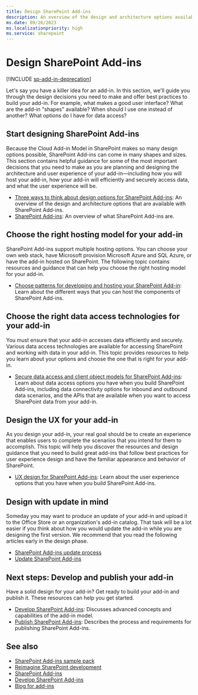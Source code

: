 ```yaml
---
title: Design SharePoint Add-ins
description: An overview of the design and architecture options available in SharePoint Add-ins, and how to make the right decisions to ease your add-in's development.
ms.date: 09/26/2023
ms.localizationpriority: high
ms.service: sharepoint
---
```


# Design SharePoint Add-ins

[!INCLUDE [sp-add-in-deprecation](../../includes/snippets/sp-add-in-deprecation.md)]

Let's say you have a killer idea for an add-in. In this section, we'll guide you through the design decisions you need to make and offer best practices to build your add-in. For example, what makes a good user interface? What are the add-in "shapes" available? When should I use one instead of another? What options do I have for data access? 

<a name="SP15Design_Startdesigning"> </a>
## Start designing SharePoint Add-ins

Because the Cloud Add-in Model in SharePoint makes so many design options possible, SharePoint Add-ins can come in many shapes and sizes. This section contains helpful guidance for some of the most important decisions that you need to make as you are planning and designing the architecture and user experience of your add-in—including how you will host your add-in, how your add-in will efficiently and securely access data, and what the user experience will be.

- [Three ways to think about design options for SharePoint Add-ins](three-ways-to-think-about-design-options-for-sharepoint-add-ins.md): An overview of the design and architecture options that are available with SharePoint Add-ins.  
- [SharePoint Add-ins](sharepoint-add-ins.md): An overview of what SharePoint Add-ins are.

<a name="SP15Design_Hostingmodel"> </a>
## Choose the right hosting model for your add-in

SharePoint Add-ins support multiple hosting options. You can choose your own web stack, have Microsoft provision Microsoft Azure and SQL Azure, or have the add-in hosted on SharePoint. The following topic contains resources and guidance that can help you choose the right hosting model for your add-in.

- [Choose patterns for developing and hosting your SharePoint Add-in](choose-patterns-for-developing-and-hosting-your-sharepoint-add-in.md): Learn about the different ways that you can host the components of SharePoint Add-ins.

<a name="SP15Design_Dataaccess"> </a>
## Choose the right data access technologies for your add-in

You must ensure that your add-in accesses data efficiently and securely. Various data access technologies are available for accessing SharePoint and working with data in your add-in. This topic provides resources to help you learn about your options and choose the one that is right for your add-in. 

- [Secure data access and client object models for SharePoint Add-ins](secure-data-access-and-client-object-models-for-sharepoint-add-ins.md): Learn about data access options you have when you build SharePoint Add-ins, including data connectivity options for inbound and outbound data scenarios, and the APIs that are available when you want to access SharePoint data from your add-in.

<a name="SP15Design_UX"> </a>
## Design the UX for your add-in

As you design your add-in, your real goal should be to create an experience that enables users to complete the scenarios that you intend for them to accomplish. This topic will help you discover the resources and design guidance that you need to build great add-ins that follow best practices for user experience design and have the familiar appearance and behavior of SharePoint.

- [UX design for SharePoint Add-ins](ux-design-for-sharepoint-add-ins.md): Learn about the user experience options that you have when you build SharePoint Add-ins.

<a name="Upgrade"> </a>
## Design with update in mind

Someday you may want to produce an update of your add-in and upload it to the Office Store or an organization's add-in catalog. That task will be a lot easier if you think about how you would update the add-in while you are designing the first version. We recommend that you read the following articles early in the design phase. 

- [SharePoint Add-ins update process](sharepoint-add-ins-update-process.md)
- [Update SharePoint Add-ins](update-sharepoint-add-ins.md)

## Next steps: Develop and publish your add-in
<a name="SP15Design_Next"> </a>

Have a solid design for your add-in? Get ready to build your add-in and publish it. These resources can help you get started.

- [Develop SharePoint Add-ins](develop-sharepoint-add-ins.md): Discusses advanced concepts and capabilities of the add-in model.
- [Publish SharePoint Add-ins](publish-sharepoint-add-ins.md): Describes the process and requirements for publishing SharePoint Add-ins.

## See also
<a name="SP15Design_AddRes"> </a>

-  [SharePoint Add-ins sample pack](https://code.msdn.microsoft.com/office/Apps-for-SharePoint-sample-64c80184)
-  [Reimagine SharePoint development](https://www.microsoft.com/download/details.aspx?id=39047)
-  [SharePoint Add-ins](sharepoint-add-ins.md)
-  [Develop SharePoint Add-ins](develop-sharepoint-add-ins.md)
-  [Blog for add-ins](https://developer.microsoft.com/office/blogs/technology/add-ins/)
    
 

